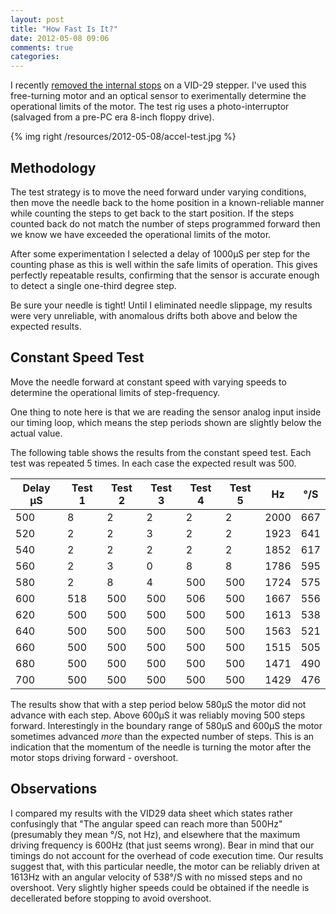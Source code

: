 ```yaml
---
layout: post
title: "How Fast Is It?"
date: 2012-05-08 09:06
comments: true
categories: 
---
```


I recently [removed the internal stops](/blog/2012/04/04/pulling-out-the-stops/) on a VID-29 stepper.  I've used this free-turning motor and an optical sensor to exerimentally determine the operational limits of the motor.  The test rig uses a photo-interruptor (salvaged from a pre-PC era 8-inch floppy drive).

{% img right /resources/2012-05-08/accel-test.jpg %}

Methodology
-----------

The test strategy is to move the need forward under varying conditions, then move the needle back to the home position in a known-reliable manner while counting the steps to get back to the start position.  If the steps counted back do not match the number of steps programmed forward then we know we have exceeded the operational limits of the motor.

After some experimentation I selected a delay of 1000&mu;S per step for the counting phase as this is well within the safe limits of operation.  This gives perfectly repeatable results, confirming that the sensor is accurate enough to detect a single one-third degree step.

Be sure your needle is tight!  Until I eliminated needle slippage, my results were very unreliable, with anomalous drifts both above and below the expected results.

Constant Speed Test 
-------------------

Move the needle forward at constant speed with varying speeds to determine the operational limits of step-frequency.

One thing to note here is that we are reading the sensor analog input inside our timing loop, which means the step periods shown are slightly below the actual value.

The following table shows the results from the constant speed test.
Each test was repeated 5 times.  In each case the expected result was
500.  

Delay &mu;S | Test 1 | Test 2 | Test 3 | Test 4 | Test 5 | Hz | &deg;/S
----- | ------ | ------ | ------ | ------ | ------ | ----- | -----|
500 | 8 | 2 | 2 | 2 | 2 | 2000 | 667
520 | 2 | 2 | 3 | 2 | 2 | 1923 | 641
540 | 2 | 2 | 2 | 2 | 2 | 1852 | 617
560 | 2 | 3 | 0 | 8 | 8 | 1786 | 595
580 | 2 | 8 | 4 | 500 | 500 | 1724 | 575
600 | 518 | 500 | 500 | 506 | 500 | 1667 | 556
620 | 500 | 500 | 500 | 500 | 500 | 1613 | 538
640 | 500 | 500 | 500 | 500 | 500 | 1563 | 521
660 | 500 | 500 | 500 | 500 | 500 | 1515 | 505
680 | 500 | 500 | 500 | 500 | 500 | 1471 | 490
700 | 500 | 500 | 500 | 500 | 500 | 1429 | 476

The results show that with a step period below 580&mu;S the motor did not advance with each step.  Above 600&mu;S it was reliably moving 500 steps forward. Interestingly in the boundary range of 580&mu;S and 600&mu;S the motor sometimes advanced _more_ than the expected number of steps.  This is an indication that the momentum of the needle is turning the motor after the motor stops driving forward - overshoot.

Observations
------------

I compared my results with the VID29 data sheet which states rather confusingly that "The angular speed can reach more than 500Hz" (presumably they mean &deg;/S, not Hz), and elsewhere that the maximum driving frequency is 600Hz (that just seems wrong). Bear in mind that our timings do not account for the overhead of code execution time.  Our results suggest that, with this particular needle, the motor can be reliably driven at 1613Hz with an angular velocity of 538&deg;/S with no missed steps and no overshoot.  Very slightly higher speeds could be obtained if the needle is decellerated before stopping to avoid overshoot.

